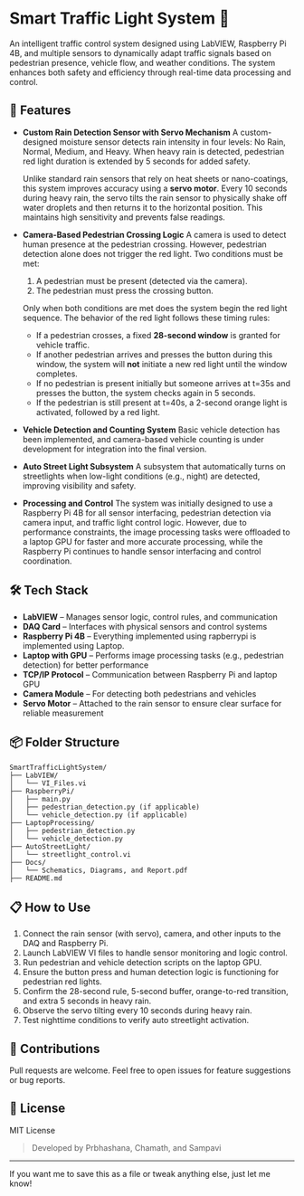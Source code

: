

# Smart Traffic Light System 🚦

An intelligent traffic control system designed using LabVIEW, Raspberry Pi 4B, and multiple sensors to dynamically adapt traffic signals based on pedestrian presence, vehicle flow, and weather conditions. The system enhances both safety and efficiency through real-time data processing and control.

## 🔧 Features

* **Custom Rain Detection Sensor with Servo Mechanism**
  A custom-designed moisture sensor detects rain intensity in four levels: No Rain, Normal, Medium, and Heavy. When heavy rain is detected, pedestrian red light duration is extended by 5 seconds for added safety.

  Unlike standard rain sensors that rely on heat sheets or nano-coatings, this system improves accuracy using a **servo motor**. Every 10 seconds during heavy rain, the servo tilts the rain sensor to physically shake off water droplets and then returns it to the horizontal position. This maintains high sensitivity and prevents false readings.

* **Camera-Based Pedestrian Crossing Logic**
  A camera is used to detect human presence at the pedestrian crossing. However, pedestrian detection alone does not trigger the red light. Two conditions must be met:

  1. A pedestrian must be present (detected via the camera).
  2. The pedestrian must press the crossing button.

  Only when both conditions are met does the system begin the red light sequence. The behavior of the red light follows these timing rules:

  * If a pedestrian crosses, a fixed **28-second window** is granted for vehicle traffic.
  * If another pedestrian arrives and presses the button during this window, the system will **not** initiate a new red light until the window completes.
  * If no pedestrian is present initially but someone arrives at t=35s and presses the button, the system checks again in 5 seconds.
  * If the pedestrian is still present at t=40s, a 2-second orange light is activated, followed by a red light.

* **Vehicle Detection and Counting System**
  Basic vehicle detection has been implemented, and camera-based vehicle counting is under development for integration into the final version.

* **Auto Street Light Subsystem**
  A subsystem that automatically turns on streetlights when low-light conditions (e.g., night) are detected, improving visibility and safety.

* **Processing and Control**
  The system was initially designed to use a Raspberry Pi 4B for all sensor interfacing, pedestrian detection via camera input, and traffic light control logic. However, due to performance constraints, the image processing tasks were offloaded to a laptop GPU for faster and more accurate processing, while the Raspberry Pi continues to handle sensor interfacing and control coordination.

## 🛠️ Tech Stack

* **LabVIEW** – Manages sensor logic, control rules, and communication
* **DAQ Card** – Interfaces with physical sensors and control systems
* **Raspberry Pi 4B** – Everything implemented using rapberrypi is implemented using Laptop.
* **Laptop with GPU** – Performs image processing tasks (e.g., pedestrian detection) for better performance
* **TCP/IP Protocol** – Communication between Raspberry Pi and laptop GPU
* **Camera Module** – For detecting both pedestrians and vehicles
* **Servo Motor** – Attached to the rain sensor to ensure clear surface for reliable measurement

## 📦 Folder Structure

```
SmartTrafficLightSystem/
├── LabVIEW/
│   └── VI_Files.vi
├── RaspberryPi/
│   ├── main.py
│   ├── pedestrian_detection.py (if applicable)
│   └── vehicle_detection.py (if applicable)
├── LaptopProcessing/
│   ├── pedestrian_detection.py
│   └── vehicle_detection.py
├── AutoStreetLight/
│   └── streetlight_control.vi
├── Docs/
│   └── Schematics, Diagrams, and Report.pdf
├── README.md
```

## 📋 How to Use

1. Connect the rain sensor (with servo), camera, and other inputs to the DAQ and Raspberry Pi.
2. Launch LabVIEW VI files to handle sensor monitoring and logic control.
3. Run pedestrian and vehicle detection scripts on the laptop GPU.
4. Ensure the button press and human detection logic is functioning for pedestrian red lights.
5. Confirm the 28-second rule, 5-second buffer, orange-to-red transition, and extra 5 seconds in heavy rain.
6. Observe the servo tilting every 10 seconds during heavy rain.
7. Test nighttime conditions to verify auto streetlight activation.

## 🤝 Contributions

Pull requests are welcome. Feel free to open issues for feature suggestions or bug reports.

## 📜 License

MIT License



> Developed by Prbhashana, Chamath, and Sampavi

---

If you want me to save this as a file or tweak anything else, just let me know!
